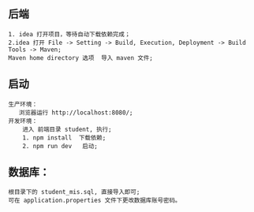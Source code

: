 
## 后端  
    1. idea 打开项目，等待自动下载依赖完成；  
    2.idea 打开 File -> Setting -> Build, Execution, Deployment -> Build Tools -> Maven;  
	Maven home directory 选项  导入 maven 文件;  
## 启动  
    生产环境：  
       浏览器运行 http://localhost:8080/;  
    开发环境：  
        进入 前端目录 student, 执行;  
        1. npm install  下载依赖;  
        2. npm run dev   启动;  
## 数据库：  
    根目录下的 student_mis.sql, 直接导入即可;  
    可在 application.properties 文件下更改数据库账号密码。  
    
        
        
